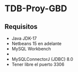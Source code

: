 # TDB-Proy-GBD

## Requisitos
<ul>
    <li>Java JDK-17</li> 
    <li>Netbeans 15 en adelante</li>
    <li>MySQL Workbench<li>
    <li>MySQLConnectorJ (JDBC) 8.0</li>
    <li>Tener libre el puerto 3306</li>
</ul>
